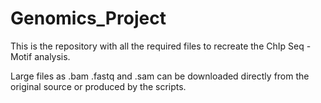 # Genomics_Project

This is the repository with all the required files to recreate the ChIp Seq - Motif analysis.

Large files as .bam .fastq and .sam can be downloaded directly from the original source or produced by the scripts. 
